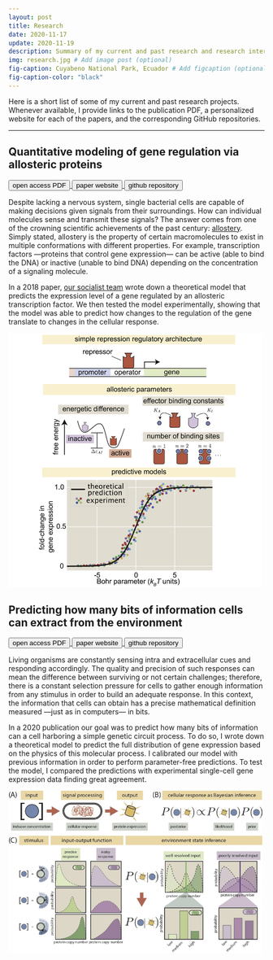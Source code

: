 ```yaml
---
layout: post
title: Research
date: 2020-11-17
update: 2020-11-19
description: Summary of my current and past research and research interests. # Add post description (optional)
img: research.jpg # Add image post (optional)
fig-caption: Cuyabeno National Park, Ecuador # Add figcaption (optional)
fig-caption-color: "black"
---
```


Here is a short list of some of my current and past research projects. Whenever
available, I provide links to the publication PDF, a personalized website for
each of the papers, and the corresponding GitHub repositories.

<hr>

## Quantitative modeling of gene regulation via allosteric proteins

<a href="https://www.sciencedirect.com/science/article/pii/S2405471218300577">
  <button>
  open access PDF
  <i class="fa fa-file-pdf-o" aria-hidden="true"></i>
  </button>
  </a>
  <a href="http://www.rpgroup.caltech.edu/mwc_induction/">
  <button>
  paper website
  <i class="fa fa-window-restore" aria-hidden="true"></i>
  </button>
  </a>
  <a href="http://www.github.com/rpgroup-pboc/mwc_induction">
  <button>
  github repository
  <i class="fa fa-github-square" aria-hidden="true"></i>
  </button>
  </a>

Despite lacking a nervous system, single bacterial cells are capable of making
decisions given signals from their surroundings. How can individual molecules
sense and transmit these signals? The answer comes from one of the crowning
scientific achievements of the past century:
[allostery](https://en.wikipedia.org/wiki/Allosteric_regulation). Simply stated,
allostery is the property of certain macromolecules to exist in multiple
conformations with different properties. For example, transcription factors
—proteins that control gene expression— can be active (able to bind the DNA) or
inactive (unable to bind DNA) depending on the concentration of a signaling
molecule.

In a 2018 paper, [our socialist
team](http://www.rpgroup.caltech.edu/mwc_induction/posts/2016/12/18/people.html)
wrote down a theoretical model that predicts the expression level of a gene
regulated by an allosteric transcription factor. We then tested the model
experimentally, showing that the model was able to predict how changes to the
regulation of the gene translate to changes in the cellular response.

<img src="../assets/img/2018_cell_systems.jpg" alt="drawing" width="500"
class="center_img">

## Predicting how many bits of information cells can extract from the environment

<a href="https://journals.aps.org/pre/abstract/10.1103/PhysRevE.102.022404">
<button>
open access PDF
<i class="fa fa-file-pdf-o" aria-hidden="true"></i>
</button>
</a>
<a href="https://www.rpgroup.caltech.edu/chann_cap/">
<button>
paper website
<i class="fa fa-window-restore" aria-hidden="true"></i>
</button>
</a>
<a href="https://github.com/RPGroup-PBoC/chann_cap">
<button>
github repository
<i class="fa fa-github-square" aria-hidden="true"></i>
</button>
</a>

Living organisms are constantly sensing intra and extracellular cues and
responding accordingly. The quality and precision of such responses can mean the
difference between surviving or not certain challenges; therefore, there is a
constant selection pressure for cells to gather enough information from any
stimulus in order to build an adequate response. In this context, the
information that cells can obtain has a precise mathematical definition measured
—just as in computers— in bits.

In a 2020 publication our goal was to predict how many bits of information can
a cell harboring a simple genetic circuit process. To do so, I wrote down a
theoretical model to predict the full distribution of gene expression based on
the physics of this molecular process. I calibrated our model with previous
information in order to perform parameter-free predictions. To test the model, I
compared the predictions with experimental single-cell gene expression data
finding great agreement.

<img src="../assets/img/2020_PRE.jpg" alt="drawing" width="500"
class="center_img">